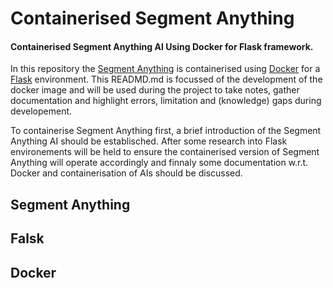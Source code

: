 # Containerised Segment Anything

#### Containerised Segment Anything AI Using Docker for Flask framework. <br>
In this repository the <a href="https://github.com/facebookresearch/segment-anything">Segment Anything</a> is containerised using <a href="https://www.docker.com">Docker<a/> for a <a href="https://flask.palletsprojects.com/en/2.2.x/">Flask</a> environment. This READMD.md is focussed of the development of the docker image and will be used during the project to take notes, gather documentation and highlight errors, limitation and (knowledge) gaps during developement.

To containerise Segment Anything first, a brief introduction of the Segment Anything AI should be establisched. After some research into Flask environements will be held to ensure the containerised version of Segment Anything will operate accordingly and finnaly some documentation w.r.t. Docker and containerisation of AIs should be discussed.  

## Segment Anything 

## Falsk 

## Docker 



